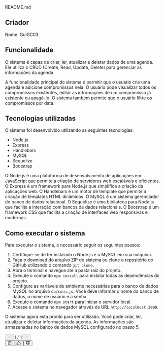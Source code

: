 <div class="relative flex w-[calc(100%-50px)] flex-col gap-1 md:gap-3 lg:w-[calc(100%-115px)]"><div class="flex flex-grow flex-col gap-3"><div class="min-h-[20px] flex flex-col items-start gap-4 whitespace-pre-wrap break-words"><div class="markdown prose w-full break-words dark:prose-invert dark"><p>README.md</p><h2>Criador</h2><p>Nome: GuiGC03</p><h2>Funcionalidade</h2><p>O sistema é capaz de criar, ler, atualizar e deletar dados de uma agenda. Ele utiliza o CRUD (Create, Read, Update, Delete) para gerenciar as informações da agenda.</p><p>A funcionalidade principal do sistema é permitir que o usuário crie uma agenda e adicione compromissos nela. O usuário pode visualizar todos os compromissos existentes, editar as informações de um compromisso já existente ou apagá-lo. O sistema também permite que o usuário filtre os compromissos por data.</p><h2>Tecnologias utilizadas</h2><p>O sistema foi desenvolvido utilizando as seguintes tecnologias:</p><ul><li>Node.js</li><li>Express</li><li>Handlebars</li><li>MySQL</li><li>Sequelize</li><li>Bootstrap</li></ul><p>O Node.js é uma plataforma de desenvolvimento de aplicações em JavaScript que permite a criação de servidores web escaláveis e eficientes. O Express é um framework para Node.js que simplifica a criação de aplicações web. O Handlebars é um motor de template que permite a criação de templates HTML dinâmicos. O MySQL é um sistema gerenciador de banco de dados relacional. O Sequelize é uma biblioteca para Node.js que facilita a interação com bancos de dados relacionais. O Bootstrap é um framework CSS que facilita a criação de interfaces web responsivas e modernas.</p><h2>Como executar o sistema</h2><p>Para executar o sistema, é necessário seguir os seguintes passos:</p><ol><li>Certifique-se de ter instalado o Node.js e o MySQL em sua máquina.</li><li>Faça o download do arquivo ZIP do sistema ou clone o repositório do GitHub utilizando o comando <code>git clone</code>.</li><li>Abra o terminal e navegue até a pasta raiz do projeto.</li><li>Execute o comando <code>npm install</code> para instalar todas as dependências do projeto.</li><li>Configure as variáveis de ambiente necessárias para o banco de dados MySQL no arquivo <code>db/conn.js</code>. Você deve informar o nome do banco de dados, o nome de usuário e a senha.</li><li>Execute o comando <code>npm start</code> para iniciar o servidor local.</li><li>Acesse o sistema no navegador através da URL <code>http://localhost:3000</code>.</li></ol><p>O sistema agora está pronto para ser utilizado. Você pode criar, ler, atualizar e deletar informações da agenda. As informações são armazenadas no banco de dados MySQL configurado no passo 5.</p></div></div></div><div class="flex justify-between lg:block"><div class="text-xs flex items-center justify-center gap-1 self-center pt-2 !invisible"><button disabled="" class="dark:text-white disabled:text-gray-300 dark:disabled:text-gray-400"><svg stroke="currentColor" fill="none" stroke-width="1.5" viewBox="0 0 24 24" stroke-linecap="round" stroke-linejoin="round" class="h-3 w-3" height="1em" width="1em" xmlns="http://www.w3.org/2000/svg"><polyline points="15 18 9 12 15 6"></polyline></svg></button><span class="flex-grow flex-shrink-0">1 / 1</span><button disabled="" class="dark:text-white disabled:text-gray-300 dark:disabled:text-gray-400"><svg stroke="currentColor" fill="none" stroke-width="1.5" viewBox="0 0 24 24" stroke-linecap="round" stroke-linejoin="round" class="h-3 w-3" height="1em" width="1em" xmlns="http://www.w3.org/2000/svg"><polyline points="9 18 15 12 9 6"></polyline></svg></button></div><div class="text-gray-400 flex self-end lg:self-center justify-center mt-2 gap-2 md:gap-3 lg:gap-1 lg:absolute lg:top-0 lg:translate-x-full lg:right-0 lg:mt-0 lg:pl-2 visible"><button class="flex ml-auto gap-2 h-full w-full rounded-md p-1 hover:bg-gray-100 hover:text-gray-700 dark:text-gray-400 dark:hover:bg-gray-700 dark:hover:text-gray-200 disabled:dark:hover:text-gray-400"><svg stroke="currentColor" fill="none" stroke-width="2" viewBox="0 0 24 24" stroke-linecap="round" stroke-linejoin="round" class="h-4 w-4" height="1em" width="1em" xmlns="http://www.w3.org/2000/svg"><path d="M16 4h2a2 2 0 0 1 2 2v14a2 2 0 0 1-2 2H6a2 2 0 0 1-2-2V6a2 2 0 0 1 2-2h2"></path><rect x="8" y="2" width="8" height="4" rx="1" ry="1"></rect></svg></button><button class="p-1 rounded-md hover:bg-gray-100 hover:text-gray-700 dark:text-gray-400 dark:hover:bg-gray-700 dark:hover:text-gray-200 disabled:dark:hover:text-gray-400"><svg stroke="currentColor" fill="none" stroke-width="2" viewBox="0 0 24 24" stroke-linecap="round" stroke-linejoin="round" class="h-4 w-4" height="1em" width="1em" xmlns="http://www.w3.org/2000/svg"><path d="M14 9V5a3 3 0 0 0-3-3l-4 9v11h11.28a2 2 0 0 0 2-1.7l1.38-9a2 2 0 0 0-2-2.3zM7 22H4a2 2 0 0 1-2-2v-7a2 2 0 0 1 2-2h3"></path></svg></button><button class="p-1 rounded-md hover:bg-gray-100 hover:text-gray-700 dark:text-gray-400 dark:hover:bg-gray-700 dark:hover:text-gray-200 disabled:dark:hover:text-gray-400"><svg stroke="currentColor" fill="none" stroke-width="2" viewBox="0 0 24 24" stroke-linecap="round" stroke-linejoin="round" class="h-4 w-4" height="1em" width="1em" xmlns="http://www.w3.org/2000/svg"><path d="M10 15v4a3 3 0 0 0 3 3l4-9V2H5.72a2 2 0 0 0-2 1.7l-1.38 9a2 2 0 0 0 2 2.3zm7-13h2.67A2.31 2.31 0 0 1 22 4v7a2.31 2.31 0 0 1-2.33 2H17"></path></svg></button></div></div></div>
